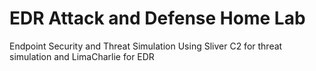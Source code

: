 # EDR Attack and Defense Home Lab 
Endpoint Security and Threat Simulation Using Sliver C2 for threat simulation and LimaCharlie for EDR
